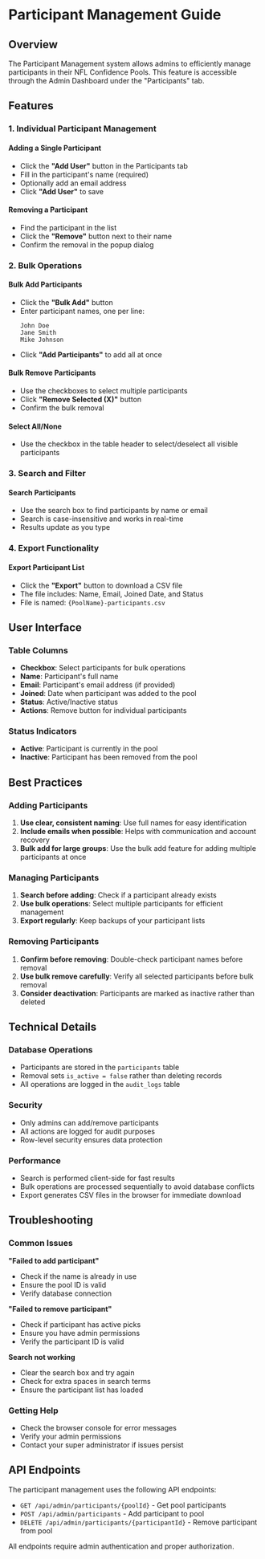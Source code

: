 # Participant Management Guide

## Overview

The Participant Management system allows admins to efficiently manage participants in their NFL Confidence Pools. This feature is accessible through the Admin Dashboard under the "Participants" tab.

## Features

### 1. Individual Participant Management

#### Adding a Single Participant
- Click the **"Add User"** button in the Participants tab
- Fill in the participant's name (required)
- Optionally add an email address
- Click **"Add User"** to save

#### Removing a Participant
- Find the participant in the list
- Click the **"Remove"** button next to their name
- Confirm the removal in the popup dialog

### 2. Bulk Operations

#### Bulk Add Participants
- Click the **"Bulk Add"** button
- Enter participant names, one per line:
  ```
  John Doe
  Jane Smith
  Mike Johnson
  ```
- Click **"Add Participants"** to add all at once

#### Bulk Remove Participants
- Use the checkboxes to select multiple participants
- Click **"Remove Selected (X)"** button
- Confirm the bulk removal

#### Select All/None
- Use the checkbox in the table header to select/deselect all visible participants

### 3. Search and Filter

#### Search Participants
- Use the search box to find participants by name or email
- Search is case-insensitive and works in real-time
- Results update as you type

### 4. Export Functionality

#### Export Participant List
- Click the **"Export"** button to download a CSV file
- The file includes: Name, Email, Joined Date, and Status
- File is named: `{PoolName}-participants.csv`

## User Interface

### Table Columns
- **Checkbox**: Select participants for bulk operations
- **Name**: Participant's full name
- **Email**: Participant's email address (if provided)
- **Joined**: Date when participant was added to the pool
- **Status**: Active/Inactive status
- **Actions**: Remove button for individual participants

### Status Indicators
- **Active**: Participant is currently in the pool
- **Inactive**: Participant has been removed from the pool

## Best Practices

### Adding Participants
1. **Use clear, consistent naming**: Use full names for easy identification
2. **Include emails when possible**: Helps with communication and account recovery
3. **Bulk add for large groups**: Use the bulk add feature for adding multiple participants at once

### Managing Participants
1. **Search before adding**: Check if a participant already exists
2. **Use bulk operations**: Select multiple participants for efficient management
3. **Export regularly**: Keep backups of your participant lists

### Removing Participants
1. **Confirm before removing**: Double-check participant names before removal
2. **Use bulk remove carefully**: Verify all selected participants before bulk removal
3. **Consider deactivation**: Participants are marked as inactive rather than deleted

## Technical Details

### Database Operations
- Participants are stored in the `participants` table
- Removal sets `is_active = false` rather than deleting records
- All operations are logged in the `audit_logs` table

### Security
- Only admins can add/remove participants
- All actions are logged for audit purposes
- Row-level security ensures data protection

### Performance
- Search is performed client-side for fast results
- Bulk operations are processed sequentially to avoid database conflicts
- Export generates CSV files in the browser for immediate download

## Troubleshooting

### Common Issues

**"Failed to add participant"**
- Check if the name is already in use
- Ensure the pool ID is valid
- Verify database connection

**"Failed to remove participant"**
- Check if participant has active picks
- Ensure you have admin permissions
- Verify the participant ID is valid

**Search not working**
- Clear the search box and try again
- Check for extra spaces in search terms
- Ensure the participant list has loaded

### Getting Help
- Check the browser console for error messages
- Verify your admin permissions
- Contact your super administrator if issues persist

## API Endpoints

The participant management uses the following API endpoints:

- `GET /api/admin/participants/{poolId}` - Get pool participants
- `POST /api/admin/participants` - Add participant to pool
- `DELETE /api/admin/participants/{participantId}` - Remove participant from pool

All endpoints require admin authentication and proper authorization.
